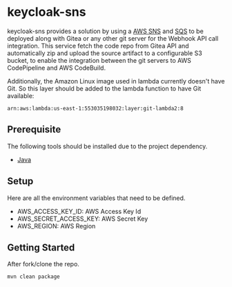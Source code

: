 # keycloak-sns

keycloak-sns provides a solution by using a [AWS SNS](https://aws.amazon.com/en/sns/) and [SQS](https://aws.amazon.com/en/sqs/) to be deployed along with Gitea or any other git server for the Webhook API call integration. This service fetch the code repo from Gitea API and automatically zip and upload the source artifact to a configurable S3 bucket, to enable the integration between the git servers to AWS CodePipeline and AWS CodeBuild.

Additionally, the Amazon Linux image used in lambda currently doesn't have Git. So this layer should be added to the lambda function to have Git available:
```
arn:aws:lambda:us-east-1:553035198032:layer:git-lambda2:8
```

## Prerequisite
The following tools should be installed due to the project dependency.
* [Java](https://www.oracle.com/java/technologies/javase/javase8-archive-downloads.html)

## Setup
Here are all the environment variables that need to be defined.
* AWS_ACCESS_KEY_ID: AWS Access Key Id
* AWS_SECRET_ACCESS_KEY: AWS Secret Key
* AWS_REGION: AWS Region

## Getting Started
After fork/clone the repo.
```
mvn clean package
```
